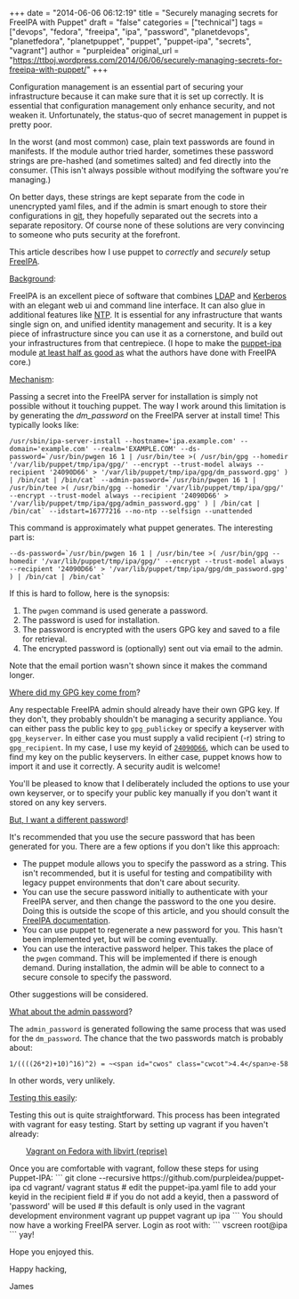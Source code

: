 +++
date = "2014-06-06 06:12:19"
title = "Securely managing secrets for FreeIPA with Puppet"
draft = "false"
categories = ["technical"]
tags = ["devops", "fedora", "freeipa", "ipa", "password", "planetdevops", "planetfedora", "planetpuppet", "puppet", "puppet-ipa", "secrets", "vagrant"]
author = "purpleidea"
original_url = "https://ttboj.wordpress.com/2014/06/06/securely-managing-secrets-for-freeipa-with-puppet/"
+++

Configuration management is an essential part of securing your infrastructure because it can make sure that it is set up correctly. It is essential that configuration management only enhance security, and not weaken it. Unfortunately, the status-quo of secret management in puppet is pretty poor.

In the worst (and most common) case, plain text passwords are found in manifests. If the module author tried harder, sometimes these password strings are pre-hashed (and sometimes salted) and fed directly into the consumer. (This isn't always possible without modifying the software you're managing.)

On better days, these strings are kept separate from the code in unencrypted yaml files, and if the admin is smart enough to store their configurations in <a href="https://en.wikipedia.org/wiki/Git_%28software%29">git</a>, they hopefully separated out the secrets into a separate repository. Of course none of these solutions are very convincing to someone who puts security at the forefront.

This article describes how I use puppet to <em>correctly</em> and <em>securely</em> setup <a href="http://www.freeipa.org/">FreeIPA</a>.

<span style="text-decoration:underline;">Background</span>:

FreeIPA is an excellent piece of software that combines <a href="http://directory.fedoraproject.org/">LDAP</a> and <a href="http://web.mit.edu/kerberos/">Kerberos</a> with an elegant web ui and command line interface. It can also glue in additional features like <a href="https://en.wikipedia.org/wiki/Network_Time_Protocol">NTP</a>. It is essential for any infrastructure that wants single sign on, and unified identity management and security. It is a key piece of infrastructure since you can use it as a cornerstone, and build out your infrastructures from that centrepiece. (I hope to make the <a href="https://github.com/purpleidea/puppet-ipa">puppet-ipa</a> module <a href="http://jordancards.com/blog/why-did-michael-jordan-choose-the-number-23/">at least half as good as</a> what the authors have done with FreeIPA core.)

<span style="text-decoration:underline;">Mechanism</span>:

Passing a secret into the FreeIPA server for installation is simply not possible without it touching puppet. The way I work around this limitation is by generating the <em>dm_password</em> on the FreeIPA server at install time! This typically looks like:
```
/usr/sbin/ipa-server-install --hostname='ipa.example.com' --domain='example.com' --realm='EXAMPLE.COM' --ds-password=`/usr/bin/pwgen 16 1 | /usr/bin/tee >( /usr/bin/gpg --homedir '/var/lib/puppet/tmp/ipa/gpg/' --encrypt --trust-model always --recipient '24090D66' > '/var/lib/puppet/tmp/ipa/gpg/dm_password.gpg' ) | /bin/cat | /bin/cat` --admin-password=`/usr/bin/pwgen 16 1 | /usr/bin/tee >( /usr/bin/gpg --homedir '/var/lib/puppet/tmp/ipa/gpg/' --encrypt --trust-model always --recipient '24090D66' > '/var/lib/puppet/tmp/ipa/gpg/admin_password.gpg' ) | /bin/cat | /bin/cat` --idstart=16777216 --no-ntp --selfsign --unattended
```
This command is approximately what puppet generates. The interesting part is:
```
--ds-password=`/usr/bin/pwgen 16 1 | /usr/bin/tee >( /usr/bin/gpg --homedir '/var/lib/puppet/tmp/ipa/gpg/' --encrypt --trust-model always --recipient '24090D66' > '/var/lib/puppet/tmp/ipa/gpg/dm_password.gpg' ) | /bin/cat | /bin/cat`
```
If this is hard to follow, here is the synopsis:
<ol>
	<li>The <code>pwgen</code> command is used generate a password.</li>
	<li>The password is used for installation.</li>
	<li>The password is encrypted with the users GPG key and saved to a file for retrieval.</li>
	<li>The encrypted password is (optionally) sent out via email to the admin.</li>
</ol>
Note that the email portion wasn't shown since it makes the command longer.

<span style="text-decoration:underline;">Where did my GPG key come from</span>?

Any respectable FreeIPA admin should already have their own GPG key. If they don't, they probably shouldn't be managing a security appliance. You can either pass the public key to <code>gpg_publickey</code> or specify a keyserver with <code>gpg_keyserver</code>. In either case you must supply a valid recipient (-r) string to <code>gpg_recipient</code>. In my case, I use my keyid of <a href="http://keys.gnupg.net/pks/lookup?op=get&search=0xA0E8F3C024090D66"><code>24090D66</code></a>, which can be used to find my key on the public keyservers. In either case, puppet knows how to import it and use it correctly. A security audit is welcome!

You'll be pleased to know that I deliberately included the options to use your own keyserver, or to specify your public key manually if you don't want it stored on any key servers.

<span style="text-decoration:underline;">But, I want a different password</span>!

It's recommended that you use the secure password that has been generated for you. There are a few options if you don't like this approach:
<ul>
	<li>The puppet module allows you to specify the password as a string. This isn't recommended, but it is useful for testing and compatibility with legacy puppet environments that don't care about security.</li>
	<li>You can use the secure password initially to authenticate with your FreeIPA server, and then change the password to the one you desire. Doing this is outside the scope of this article, and you should consult the <a href="http://www.freeipa.org/page/Documentation">FreeIPA documentation</a>.</li>
	<li>You can use puppet to regenerate a new password for you. This hasn't been implemented yet, but will be coming eventually.</li>
	<li>You can use the interactive password helper. This takes the place of the <code>pwgen</code> command. This will be implemented if there is enough demand. During installation, the admin will be able to connect to a secure console to specify the password.</li>
</ul>
Other suggestions will be considered.

<span style="text-decoration:underline;">What about the admin password</span>?

The <code>admin_password</code> is generated following the same process that was used for the <code>dm_password</code>. The chance that the two passwords match is probably about:
```
1/((((26*2)+10)^16)^2) = ~<span id="cwos" class="cwcot">4.4</span>e-58
```
In other words, very unlikely.

<span style="text-decoration:underline;">Testing this easily</span>:

Testing this out is quite straightforward. This process has been integrated with vagrant for easy testing. Start by setting up vagrant if you haven't already:
<p style="padding-left:30px;"><a href="/blog/2014/05/13/vagrant-on-fedora-with-libvirt-reprise/">Vagrant on Fedora with libvirt (reprise)</a></p>
Once you are comfortable with vagrant, follow these steps for using Puppet-IPA:
```
git clone --recursive https://github.com/purpleidea/puppet-ipa
cd vagrant/
vagrant status
# edit the puppet-ipa.yaml file to add your keyid in the recipient field
# if you do not add a keyid, then a password of 'password' will be used
# this default is only used in the vagrant development environment
vagrant up puppet
vagrant up ipa
```
You should now have a working FreeIPA server. Login as root with:
```
vscreen root@ipa
```
yay!

Hope you enjoyed this.

Happy hacking,

James


